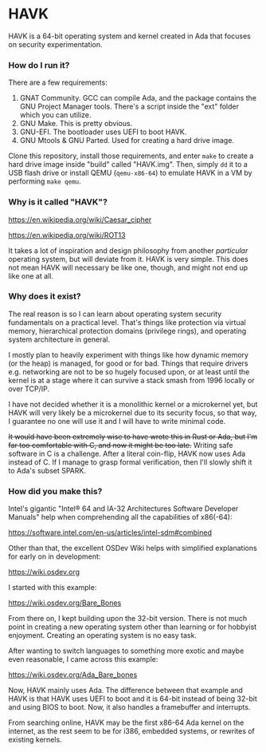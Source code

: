 # HAVK
HAVK is a 64-bit operating system and kernel created in Ada
that focuses on security experimentation.

### How do I run it?
There are a few requirements:
1. GNAT Community. GCC can compile Ada, and the package contains the
GNU Project Manager tools. There's a script inside the "ext" folder which you
can utilize.
2. GNU Make. This is pretty obvious.
3. GNU-EFI. The bootloader uses UEFI to boot HAVK.
4. GNU Mtools & GNU Parted. Used for creating a hard drive image.

Clone this repository, install those requirements, and enter `make`
to create a hard drive image inside "build" called "HAVK.img". Then, simply
`dd` it to a USB flash drive or install QEMU (`qemu-x86-64`) to emulate
HAVK in a VM by performing `make qemu`.

### Why is it called "HAVK"?
https://en.wikipedia.org/wiki/Caesar_cipher

https://en.wikipedia.org/wiki/ROT13

It takes a lot of inspiration and design philosophy from another
_particular_ operating system, but will deviate from it. HAVK is very simple.
This does not mean HAVK will necessary be like one, though, and might not
end up like one at all.

### Why does it exist?
The real reason is so I can learn about operating system security fundamentals
on a practical level. That's things like protection via virtual memory,
hierarchical protection domains (privilege rings), and operating system
architecture in general.

I mostly plan to heavily experiment with things like
how dynamic memory (or the heap) is managed, for good or for bad.
Things that require drivers e.g. networking are not to be so hugely focused
upon, or at least until the kernel is at a stage where it can
survive a stack smash from 1996 locally or over TCP/IP.

I have not decided whether it is a monolithic kernel or a microkernel yet,
but HAVK will very likely be a microkernel due to its security focus,
so that way, I guarantee no one will use it and I will have to write
minimal code.

~~It would have been extremely wise to have wrote this in Rust or Ada,
but I'm far too comfortable with C, and now it might
be too late.~~ Writing safe software in C is a challenge. After a literal
coin-flip, HAVK now uses Ada instead of C. If I manage to grasp
formal verification, then I'll slowly shift it to Ada's subset SPARK.

### How did you make this?
Intel's gigantic "Intel® 64 and IA-32 Architectures Software Developer
Manuals" help when comprehending all the capabilities of x86(-64):

https://software.intel.com/en-us/articles/intel-sdm#combined

Other than that, the excellent OSDev Wiki helps with simplified explanations
for early on in development:

https://wiki.osdev.org

I started with this example:

https://wiki.osdev.org/Bare_Bones

From there on, I kept building upon the 32-bit version.
There is not much point in creating a new operating system other than learning
or for hobbyist enjoyment. Creating an operating system is no easy task.

After wanting to switch languages to something more exotic and maybe even
reasonable, I came across this example:

https://wiki.osdev.org/Ada_Bare_bones

Now, HAVK mainly uses Ada. The difference between that example and HAVK
is that HAVK uses UEFI to boot and it is 64-bit instead of being 32-bit
and using BIOS to boot. Now, it also handles a framebuffer and interrupts.

From searching online, HAVK may be the first x86-64 Ada kernel
on the internet, as the rest seem to be for i386, embedded systems, or
rewrites of existing kernels.
